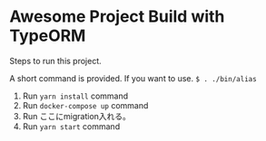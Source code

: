 # Awesome Project Build with TypeORM

Steps to run this project.

A short command is provided. If you want to use.
`$ . ./bin/alias`

1. Run `yarn install` command
2. Run `docker-compose up` command
3. Run ここにmigration入れる。
4. Run `yarn start` command
